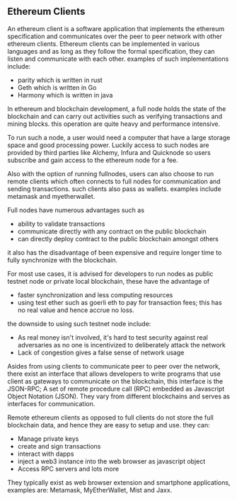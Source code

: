 ## Ethereum Clients
An ethereum client is a software application that implements the ethereum specification and communicates over the peer to peer network with other ethereum clients. Ethereum clients can be implemented in various languages and as long as they follow the formal specification, they can listen and communicate with each other. examples of such implementations include:

* parity which is written in rust
* Geth which is written in Go
* Harmony which is written in java

In ethereum and blockchain development, a full node holds the state of the blockchain and can carry out activities such as verifying transactions and mining blocks. this operation are quite heavy and performance intensive.

To run such a node, a user would need a computer that have a large storage space and good processing power. Luckily access to such nodes are provided by third parties like Alchemy, Infura and Quicknode so users subscribe and gain access to the ethereum node for a fee.

Also with the option of running fullnodes, users can also choose to run remote clients which often connects to full nodes for communication and sending transactions. such clients also pass as wallets. examples include metamask and myetherwallet.

Full nodes have numerous advantages such as 

* ability to validate transactions
* communicate directly with any contract on the public blockchain
* can directly deploy contract to the public blockchain amongst others

it also has the disadvantage of been expensive and require longer time to fully synchronize with the blockchain.

For most use cases, it is advised for developers to run nodes as public testnet node or private local blockchain, these have the advantage of

* faster synchronization and less computing resources
* using test ether such as goerli eth to pay for transaction fees; this has no real value and hence accrue no loss.

the downside to using such testnet node include:
* As real money isn't involved, it's hard to test security against real adversaries as no one is incentivized to deliberately attack the network
* Lack of congestion gives a false sense of network usage

Asides from using clients to communicate peer to peer over the network, there exist an interface that allows developers to write programs that use client as gateways to communicate on the blockchain, this interface is the JSON-RPC; A set of remote procedure call (RPC) embedded as Javascript Object Notation (JSON). They vary from different blockchains and serves as interfaces for communication.

Remote ethereum clients as opposed to full clients do not store the full blockchain data, and hence they are easy to setup and use. they can:

* Manage private keys
* create and sign transactions
* interact with dapps
* inject a web3 instance into the web browser as javascript object
* Access RPC servers and lots more

They typically exist as web browser extension and smartphone applications, examples are:
Metamask, MyEtherWallet, Mist and Jaxx.
